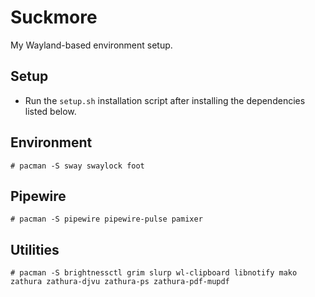 # Suckmore

My Wayland-based environment setup.


## Setup

- Run the `setup.sh` installation script after installing the dependencies
  listed below.


## Environment

```
# pacman -S sway swaylock foot
```

## Pipewire

```
# pacman -S pipewire pipewire-pulse pamixer
```


## Utilities

```
# pacman -S brightnessctl grim slurp wl-clipboard libnotify mako zathura zathura-djvu zathura-ps zathura-pdf-mupdf
```
